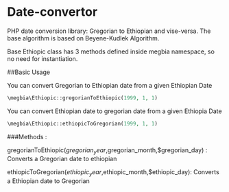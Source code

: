 # Date-convertor
PHP date conversion library: Gregorian to Ethiopian and vise-versa.
The base algorithm is based on Beyene-Kudlek Algorithm.

Base Ethiopic class has 3 methods defined inside megbia namespace, so no need for instantiation.

##Basic Usage

You can convert Gregorian to Ethiopian date from a given Ethiopian Date

```php
\megbia\Ethiopic::gregorianToEthiopic(1999, 1, 1)
```

You can convert Ethiopian date to gregorian date from a given Ethiopia Date

```php
\megbia\Ethiopic::ethiopicToGregorian(1999, 1, 1)
```

###Methods :

gregorianToEthiopic($gregorian_year,$gregorian_month,$gregorian_day) : Converts a Gregorian date to ethiopian

ethiopicToGregorian($ethiopic_year,$ethiopic_month,$ethiopic_day): Converts a Ethiopian date to Gregorian

